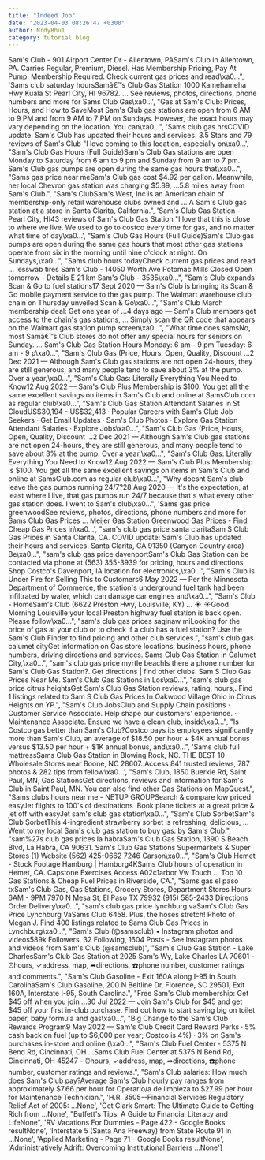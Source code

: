 ```yaml
---
title: "İndeed Job"
date: "2023-04-03 08:26:47 +0300"
author: NrdyBhu1
category: tutorial blog
---
```

Sam's Club - 901 Airport Center Dr - Allentown, PASam's Club in Allentown, PA. Carries Regular, Premium, Diesel. Has Membership Pricing, Pay At Pump, Membership Required. Check current gas prices and read\xa0...", 'Sams club saturday hoursSamâ€™s Club Gas Station 1000 Kamehameha Hwy Kuala St Pearl City, HI 96782. ... See reviews, photos, directions, phone numbers and more for Sams Club Gas\xa0...', "Gas at Sam's Club: Prices, Hours, and How to SaveMost Sam's Club gas stations are open from 6 AM to 9 PM and from 9 AM to 7 PM on Sundays. However, the exact hours may vary depending on the location. You can\xa0...", 'Sams club gas hrsCOVID update: Sam\'s Club has updated their hours and services. 3.5 Stars and 79 reviews of Sam\'s Club "I love coming to this location, especially on\xa0...', "Sam's Club Gas Hours (Full Guide)Sam´s Club Gas stations are open Monday to Saturday from 6 am to 9 pm and Sunday from 9 am to 7 pm. Sam's Club gas pumps are open during the same gas hours that\xa0...", "Sams gas price near meSam's Club gas cost $4.92 per gallon. Meanwhile, her local Chevron gas station was charging $5.89, ...5.8 miles away from Sam's Club.", "Sam's ClubSam's West, Inc is an American chain of membership-only retail warehouse clubs owned and ... A Sam's Club gas station at a store in Santa Clarita, California.", 'Sam\'s Club Gas Station - Pearl City, HI43 reviews of Sam\'s Club Gas Station "I love that this is close to where we live. We used to go to costco every time for gas, and no matter what time of day\xa0...', "Sam's Club Gas Hours (Full Guide)Sam's Club gas pumps are open during the same gas hours that most other gas stations operate from six in the morning until nine o'clock at night. On Sundays,\xa0...", "Sams club hours todayCheck current gas prices and read ... lesswab tires Sam's Club - 14050 Worth Ave Potomac Mills Closed Open tomorrow - Details E 21 km Sam's Club - 3535\xa0...", "Sam's Club expands Scan & Go to fuel stations17 Sept 2020 — Sam's Club is bringing its Scan & Go mobile payment service to the gas pump. The Walmart warehouse club chain on Thursday unveiled Scan & Go\xa0...", "Sam's Club March membership deal: Get one year of ...4 days ago — Sam's Club members get access to the chain's gas stations, ... Simply scan the QR code that appears on the Walmart gas station pump screen\xa0...", "What time does samsNo, most Samâ€™s Club stores do not offer any special hours for seniors on Sunday. ... Sam's Club Gas Station Hours Monday: 6 am - 9 pm Tuesday: 6 am - 9 p\xa0...", "Sam's Club Gas (Price, Hours, Open, Quality, Discount ...2 Dec 2021 — Although Sam's Club gas stations are not open 24-hours, they are still generous, and many people tend to save about 3% at the pump. Over a year,\xa0...", "Sam's Club Gas: Literally Everything You Need to Know12 Aug 2022 — Sam's Club Plus Membership is $100. You get all the same excellent savings on items in Sam's Club and online at SamsClub.com as regular club\xa0...", "Sam's Club Gas Station Attendant Salaries in St CloudUS$30,194 - US$32,413 · Popular Careers with Sam's Club Job Seekers · Get Email Updates · Sam's Club Photos · Explore Gas Station Attendant Salaries · Explore Jobs\xa0...", "Sam's Club Gas (Price, Hours, Open, Quality, Discount ...2 Dec 2021 — Although Sam's Club gas stations are not open 24-hours, they are still generous, and many people tend to save about 3% at the pump. Over a year,\xa0...", "Sam's Club Gas: Literally Everything You Need to Know12 Aug 2022 — Sam's Club Plus Membership is $100. You get all the same excellent savings on items in Sam's Club and online at SamsClub.com as regular club\xa0...", "Why doesnt Sam's club leave the gas pumps running 24/7?28 Aug 2020 — It's the expectation, at least where I live, that gas pumps run 24/7 because that's what every other gas station does. I went to Sam's club\xa0...", 'Sams gas price greenwoodSee reviews, photos, directions, phone numbers and more for Sams Club Gas Prices ... Meijer Gas Station Greenwood Gas Prices - Find Cheap Gas Prices in\xa0...', "sam's club gas price santa claritaSam S Club Gas Prices in Santa Clarita, CA. COVID update: Sam's Club has updated their hours and services. Santa Clarita, CA 91350 (Canyon Country area) Be\xa0...", "sam's club gas price davenportSam's Club Gas Station can be contacted via phone at (563) 355-3939 for pricing, hours and directions. Shop Costco's Davenport, IA location for electronics,\xa0...", "Sam's Club is Under Fire for Selling This to Customers6 May 2022 — Per the Minnesota Department of Commerce, the station's underground fuel tank had been infiltrated by water, which can damage car engines and\xa0...", "Sam's Club - HomeSam's Club (6622 Preston Hwy, Louisville, KY) ... ☀️  ☀️Good Morning Louisville your local Preston highway fuel station is back open. Please follow\xa0...", "sam's club gas prices saginaw miLooking for the price of gas at your club or to check if a club has a fuel station? Use the Sam's Club Finder to find pricing and other club services.", "sam's club gas calumet cityGet information on Gas store locations, business hours, phone numbers, driving directions and services. Sams Club Gas Station in Calumet City,\xa0...", "sam's club gas price myrtle beachIs there a phone number for Sam's Club Gas Station?. Get directions | find other clubs. Sam S Club Gas Prices Near Me. Sam's Club Gas Stations in Los\xa0...", "sam's club gas price citrus heightsGet Sam's Club Gas Station reviews, rating, hours,. Find 1 listings related to Sam S Club Gas Prices In Oakwood Village Ohio in Citrus Heights on YP.", "Sam's Club JobsClub and Supply Chain positions · Customer Service Associate. Help shape our customers' experience. · Maintenance Associate. Ensure we have a clean club, inside\xa0...", "Is Costco gas better than Sam's Club?Costco pays its employees significantly more than Sam's Club, an average of $18.50 per hour + $4K annual bonus versus $13.50 per hour + $1K annual bonus, and\xa0...", 'Sams club full mattressSams Club Gas Station in Blowing Rock, NC. THE BEST 10 Wholesale Stores near Boone, NC 28607. Access 841 trusted reviews, 787 photos & 282 tips from fellow\xa0...', "Sam's Club, 1850 Buerkle Rd, Saint Paul, MN, Gas StationsGet directions, reviews and information for Sam's Club in Saint Paul, MN. You can also find other Gas Stations on MapQuest.", "Sams clubs hours near me - NETUP GROUPSearch & compare low priced easyJet flights to 100's of destinations ️ Book plane tickets at a great price & jet off with easyJet sam's club gas station\xa0...", "Sam's Club SorbetSam's Club SorbetThis 4-ingredient strawberry sorbet is refreshing, delicious, ... Went to my local Sam's club gas station to buy gas. by Sam's Club.", "sam%27s club gas prices la habraSam's Club Gas Station, 1390 S Beach Blvd, La Habra, CA 90631. Sam's Club Gas Stations Supermarkets & Super Stores (1) Website (562) 425-0662 7246 Carson\xa0...", "Sam's Club Hemet - Stock Footage Hamburg | Hamburg4KSams Club hours of operation in Hemet, CA. Capstone Exercises Access A02c1arbor Vw Touch ... Top 10 Gas Stations & Cheap Fuel Prices in Riverside, CA.", "Sams gas el paso txSam's Club Gas, Gas Stations, Grocery Stores, Department Stores Hours: 6AM - 9PM 7970 N Mesa St, El Paso TX 79932 (915) 585-2433 Directions Order Delivery\xa0...", "sam's club gas price lynchburg vaSam's Club Gas Price Lynchburg VaSams Club 6458. Plus, the hoses stretch! Photo of Megan J. Find 400 listings related to Sams Club Gas Prices in Lynchburg\xa0...", "Sam's Club (@samsclub) • Instagram photos and videos589k Followers, 32 Following, 1604 Posts - See Instagram photos and videos from Sam's Club (@samsclub)", "Sam's Club Gas Station - Lake CharlesSam's Club Gas Station at 2025 Sam's Wy, Lake Charles LA 70601 - ⏰hours, ✓address, map, ➦directions, ☎️phone number, customer ratings and comments.", "Sam's Club Gasoline - Exit 160A along I-95 in South CarolinaSam's Club Gasoline, 200 N Beltline Dr, Florence, SC 29501, Exit 160A, Interstate I-95, South Carolina.", "Free Sam's Club membership: Get $45 off when you join ...30 Jul 2022 — Join Sam's Club for $45 and get $45 off your first in-club purchase. Find out how to start saving big on toilet paper, baby formula and gas\xa0...", "Big Change to the Sam's Club Rewards Program9 May 2022 — Sam's Club Credit Card Reward Perks · 5% cash back on fuel (up to $6,000 per year; Costco is 4%) · 3% on Sam's purchases in-store and online (\xa0...", "Sam's Club Fuel Center - 5375 N Bend Rd, Cincinnati, OH ...Sams Club Fuel Center at 5375 N Bend Rd, Cincinnati, OH 45247 - ⏰hours, ✓address, map, ➦directions, ☎️phone number, customer ratings and reviews.", "Sam's Club salaries: How much does Sam's Club pay?Average Sam's Club hourly pay ranges from approximately $7.66 per hour for Operario/a de limpieza to $27.99 per hour for Maintenance Technician.", 'H.R. 3505--Financial Services Regulatory Relief Act of 2005: ...None', 'Get Clark Smart: The Ultimate Guide to Getting Rich from ...None', "Buffett's Tips: A Guide to Financial Literacy and LifeNone", 'RV Vacations For Dummies - Page 422 - Google Books resultNone', 'Interstate 5 (Santa Ana Freeway) from State Route 91 in ...None', 'Applied Marketing - Page 71 - Google Books resultNone', 'Administratively Adrift: Overcoming Institutional Barriers ...None']